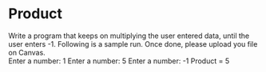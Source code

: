# Product
Write a program that keeps on multiplying the user entered data, until the user enters -1. Following is a sample run. Once done, please upload you file on Canvas.  
Enter a number: 1 
Enter a number:  5 
Enter a number: -1 
Product = 5

